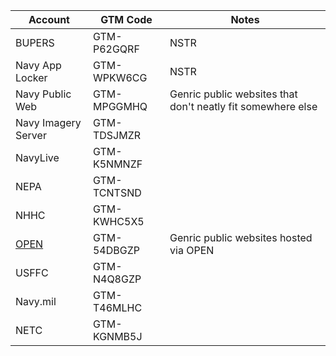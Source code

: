 |Account |GTM Code| Notes |
|--------|-------|-------|
|BUPERS  |GTM-P62GQRF| NSTR |
|Navy App Locker |GTM-WPKW6CG| NSTR |
|Navy Public Web |GTM-MPGGMHQ| Genric public websites that don't neatly fit somewhere else |
|Navy Imagery Server |GTM-TDSJMZR|
|NavyLive	|GTM-K5NMNZF|
|NEPA |GTM-TCNTSND|
|NHHC	|GTM-KWHC5X5|
|[OPEN](https://github.com/usnavy/DAP-Implementation/OPEN-instruction.md)	|GTM-54DBGZP| Genric public websites hosted via OPEN|
|USFFC	|GTM-N4Q8GZP|
|Navy.mil |GTM-T46MLHC|
|NETC | GTM-KGNMB5J|
